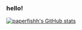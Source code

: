 ### hello!

[![paperfishh's GitHub stats](https://github-readme-stats.vercel.app/apipaperfishhanuraghazra)](https://github.com/anuraghazra/github-readme-stats)

<!--
**zhxyu019/zhxyu019** is a ✨ _special_ ✨ repository because its `README.md` (this file) appears on your GitHub profile.

Here are some ideas to get you started:

- 🔭 I’m currently working on ...
- 🌱 I’m currently learning ...
- 👯 I’m looking to collaborate on ...
- 🤔 I’m looking for help with ...
- 💬 Ask me about ...
- 📫 How to reach me: ...
- 😄 Pronouns: ...
- ⚡ Fun fact: ...
-->
